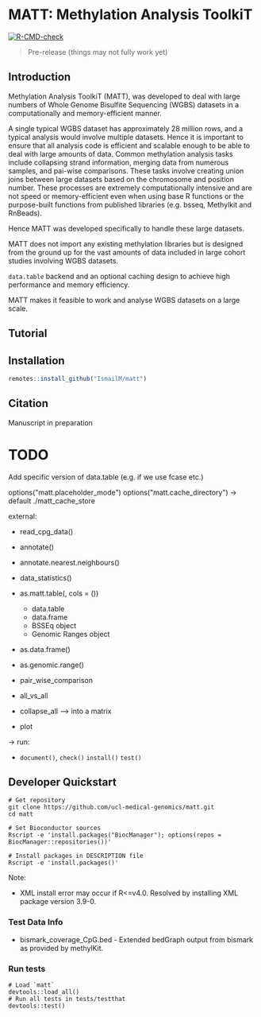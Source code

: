 # MATT: Methylation Analysis ToolkiT
[![R-CMD-check](https://github.com/IsmailM/matt/workflows/R-CMD-check/badge.svg)](https://github.com/IsmailM/matt/actions)

> Pre-release (things may not fully work yet)

## Introduction


Methylation Analysis ToolkiT (MATT), was developed to deal with large numbers of Whole Genome Bisulfite Sequencing (WGBS) datasets in a computationally and memory-efficient manner.

A single typical WGBS dataset has approximately 28 million rows, and a typical analysis would involve multiple datasets. Hence it is important to ensure that all analysis code is efficient and scalable enough to be able to deal with large amounts of data. Common methylation analysis tasks include collapsing strand information, merging data from numerous samples, and pai-wise comparisons. These tasks involve creating union joins between large datasets based on the chromosome and position number. These processes are extremely computationally intensive and are not speed or memory-efficient even when using base R functions or the purpose-built functions from published libraries (e.g. bsseq, Methylkit and RnBeads).

Hence MATT was developed specifically to handle these large datasets.

MATT does not import any existing methylation libraries but is designed from the ground up for the vast amounts of data included in large cohort studies involving WGBS datasets.

`data.table` backend and an optional caching design to achieve high performance and memory efficiency.

MATT makes it feasible to work and analyse WGBS datasets on a large scale.


## Tutorial




## Installation 

```r
remotes::install_github("IsmailM/matt")
```

## Citation

Manuscript in preparation




# TODO
Add specific version of data.table (e.g. if we use fcase etc.)

options("matt.placeholder_mode")
options("matt.cache_directory") -> default ./matt_cache_store


external: 
* read_cpg_data()

* annotate()
* annotate.nearest.neighbours()
* data_statistics()

* as.matt.table(, cols = ())
  * data.table
  * data.frame
  * BSSEq object
  * Genomic Ranges object
* as.data.frame()
* as.genomic.range()

* pair_wise_comparison
* all_vs_all
* collapse_all --> into a matrix

* plot

-> run:
- `document()`, `check()` `install()` `test()`

## Developer Quickstart

```
# Get repository
git clone https://github.com/ucl-medical-genomics/matt.git
cd matt

# Set Bioconductor sources
Rscript -e 'install.packages("BiocManager"); options(repos = BiocManager::repositories())'

# Install packages in DESCRIPTION file
Rscript -e 'install.packages()'
```

Note:
- XML install error may occur if R<=v4.0. Resolved by installing XML package version 3.9-0.

### Test Data Info

* bismark_coverage_CpG.bed - Extended bedGraph output from bismark as provided by methylKit.

### Run tests

```
# Load `matt` 
devtools::load_all()
# Run all tests in tests/testthat
devtools::test()
```
